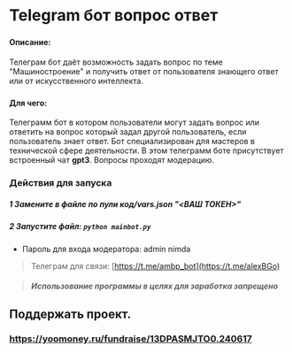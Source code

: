 # Telegram бот вопрос ответ
###
#### Описание:
Телеграм бот даёт возможность задать вопрос по теме "Машиностроение" и получить ответ от пользователя знающего ответ или от искусственного интеллекта.
###
#### Для чего: 
 Телеграмм бот в котором пользователи могут задать вопрос или ответить на вопрос который задал другой пользователь, если пользователь знает ответ. Бот специализирован для мастеров в 	технической сфере деятельности. В этом телеграмм боте присутствует встроенный чат __gpt3__. Вопросы проходят модерацию.

###
### Действия для запуска
##### 1 Замените в файле по пули **код/vars.json** "<ВАШ ТОКЕН>"
##### 2 Запустите файл: ```python mainbot.py```
###
* Пароль для входа модератора: admin nimda 

>Телеграм для связи: [https://t.me/ambp_bot](https://t.me/alexBGo)

> #### _Использование программы в целях для заработка **запрещено**_
## Поддержать проект. 
### https://yoomoney.ru/fundraise/13DPASMJTO0.240617
